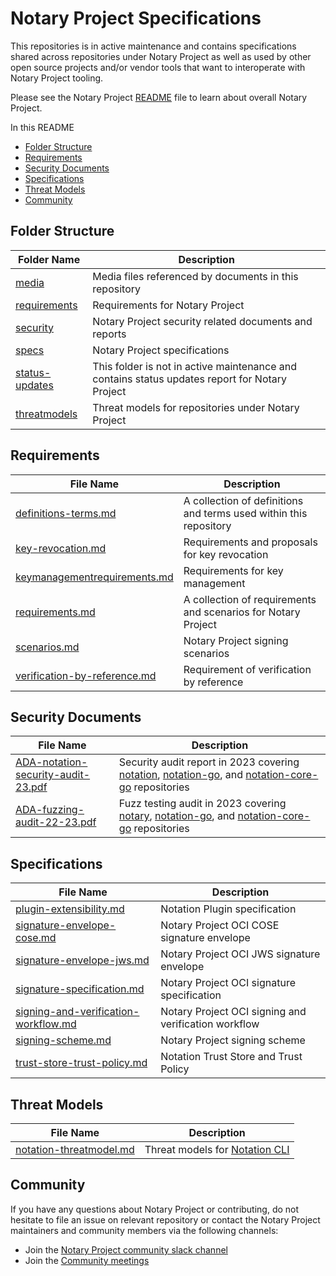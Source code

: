 # Notary Project Specifications

This repositories is in active maintenance and contains specifications shared across repositories under Notary Project as well as used by other open source projects and/or vendor tools that want to interoperate with Notary Project tooling.

Please see the Notary Project [README](https://github.com/notaryproject/.github/blob/main/README.md) file to learn about overall Notary Project.

In this README

- [Folder Structure](#folder-structure)
- [Requirements](#requirements)
- [Security Documents](#security-documents)
- [Specifications](#specifications)
- [Threat Models](#threat-models)
- [Community](#community)

## Folder Structure

| Folder Name   | Description  |
| --------------| -------------|
| [media](./media/)    | Media files referenced by documents in this repository |
| [requirements](./requirements/) | Requirements for Notary Project |
| [security](./security/) | Notary Project security related documents and reports |
| [specs](./specs/) | Notary Project specifications |
| [status-updates](./status-updates/) | This folder is not in active maintenance and contains status updates report for Notary Project |
| [threatmodels](./threatmodels/) | Threat models for repositories under Notary Project |

## Requirements

| File Name     | Description |
| -------- | ----------- |
| [definitions-terms.md](./requirements/definitions-terms.md) | A collection of definitions and terms used within this repository |
| [key-revocation.md](./requirements/key-revocation.md) | Requirements and proposals for key revocation |
| [keymanagementrequirements.md](./requirements/keymanagementrequirements.md) | Requirements for key management |
| [requirements.md](./requirements/requirements.md) | A collection of requirements and scenarios for Notary Project |
| [scenarios.md](./requirements/scenarios.md) | Notary Project signing scenarios |
| [verification-by-reference.md](./requirements/verification-by-reference.md) | Requirement of verification by reference |

## Security Documents

| File Name     | Description |
| -------- | ----------- |
| [ADA-notation-security-audit-23.pdf](./security/reports/audit/ADA-notation-security-audit-23.pdf) | Security audit report in 2023 covering [notation](https://github.com/notaryproject/notation), [notation-go](https://github.com/notaryproject/notation-go), and [notation-core-go](https://github.com/notaryproject/notation-core-go) repositories |
| [ADA-fuzzing-audit-22-23.pdf](./security/reports/fuzzing/ADA-fuzzing-audit-22-23.pdf) | Fuzz testing audit in 2023 covering [notary](https://github.com/notaryproject/notaty), [notation-go](https://github.com/notaryproject/notation-go), and [notation-core-go](https://github.com/notaryproject/notation-core-go) repositories |

## Specifications

| File Name     | Description |
| -------- | ----------- |
| [plugin-extensibility.md](./specs/plugin-extensibility.md) | Notation Plugin specification |
| [signature-envelope-cose.md](./specs/signature-envelope-cose.md) | Notary Project OCI COSE signature envelope |
| [signature-envelope-jws.md](./specs/signature-envelope-jws.md) | Notary Project OCI JWS signature envelope |
| [signature-specification.md](./specs/signature-specification.md) | Notary Project OCI signature specification |
| [signing-and-verification-workflow.md](./specs/signing-and-verification-workflow.md) | Notary Project OCI signing and verification workflow |
| [signing-scheme.md](./specs/signing-scheme.md) | Notary Project signing scheme|
| [trust-store-trust-policy.md](./specs/trust-store-trust-policy.md) | Notation Trust Store and Trust Policy  |


## Threat Models

| File Name     | Description |
| -------- | ----------- |
| [notation-threatmodel.md](./threatmodels/notation-threatmodel.md) | Threat models for [Notation CLI](https://github.com/notaryproject/notation) |

## Community

If you have any questions about Notary Project or contributing, do not hesitate to file an issue on relevant repository or contact the Notary Project maintainers and community members via the following channels:
- Join the [Notary Project community slack channel](https://app.slack.com/client/T08PSQ7BQ/CQUH8U287/)
- Join the [Community meetings](https://notaryproject.dev/community/#community-meetings)